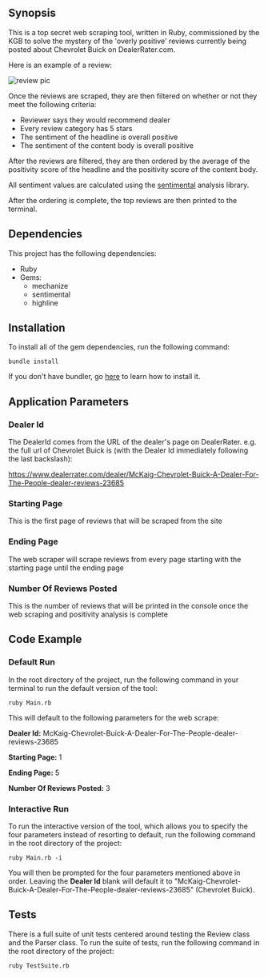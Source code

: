 ## Synopsis

This is a top secret web scraping tool, written in Ruby, commissioned by the KGB to solve the mystery of the 'overly positive' reviews currently being posted about Chevrolet Buick on DealerRater.com. 

Here is an example of a review:

![review pic](https://github.com/backdoer/Scraper/blob/master/Assets/review.png)

Once the reviews are scraped, they are then filtered on whether or not they meet the following criteria:

* Reviewer says they would recommend dealer
* Every review category has 5 stars
* The sentiment of the headline is overall positive
* The sentiment of the content body is overall positive  

After the reviews are filtered, they are then ordered by the average of the positivity score of the headline and the positivity score of the content body. 

All sentiment values are calculated using the [sentimental](https://github.com/7compass/sentimental) analysis library.

After the ordering is complete, the top reviews are then printed to the terminal.

## Dependencies
This project has the following dependencies:
* Ruby
* Gems:
	* mechanize
	* sentimental
	* highline

## Installation

To install all of the gem dependencies, run the following command:

```
bundle install
```

If you don't have bundler, go [here](http://bundler.io/) to learn how to install it.

## Application Parameters
### Dealer Id
The DealerId comes from the URL of the dealer's page on DealerRater.
e.g. the full url of Chevrolet Buick is (with the Dealer Id immediately following the last backslash):

https://www.dealerrater.com/dealer/McKaig-Chevrolet-Buick-A-Dealer-For-The-People-dealer-reviews-23685

### Starting Page
This is the first page of reviews that will be scraped from the site

### Ending Page
The web scraper will scrape reviews from every page starting with the starting page until the ending page

### Number Of Reviews Posted
This is the number of reviews that will be printed in the console once the web scraping and positivity analysis is complete

## Code Example

### Default Run
In the root directory of the project, run the following command in your terminal to run the default version of the tool:
```
ruby Main.rb
```

This will default to the following parameters for the web scrape:

**Dealer Id:** McKaig-Chevrolet-Buick-A-Dealer-For-The-People-dealer-reviews-23685

**Starting Page:** 1

**Ending Page:** 5

**Number Of Reviews Posted:** 3


### Interactive Run
To run the interactive version of the tool, which allows you to specify the four parameters instead of resorting to default, run the following command in the root directory of the project:

```
ruby Main.rb -i
```

You will then be prompted for the four parameters mentioned above in order. Leaving the **Dealer Id** blank will default it to "McKaig-Chevrolet-Buick-A-Dealer-For-The-People-dealer-reviews-23685" (Chevrolet Buick).


## Tests

There is a full suite of unit tests centered around testing the Review class and the Parser class. To run the suite of tests, run the following command in the root directory of the project:

```
ruby TestSuite.rb
```

